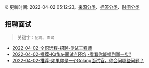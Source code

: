 :alarm_clock: 更新时间: 2022-04-02 05:12:23。[来源分类](../README.md)、[标签分类](../TAGS.md)、[时间分类](../TIMELINE.md)

## 招聘面试


> 关键字：`招聘`、`面试`



- [2022-04-02-全职远程-招聘-测试工程师](https://www.v2ex.com/t/844483) 
- [2022-04-02-推荐-Kafka-面试连环炮,-看看你能撑到哪一步?](https://toutiao.io/k/z30ehzv) 
- [2022-04-02-推荐-如果你是一个Golang面试官，你会问哪些问题？](https://toutiao.io/k/yvw61mc) 